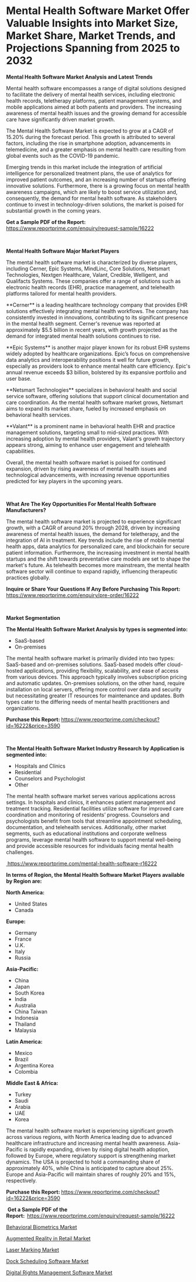 <p><h1>Mental Health Software Market Offer Valuable Insights into Market Size, Market Share, Market Trends, and Projections Spanning from 2025 to 2032</h1></p><p><strong>Mental Health Software Market Analysis and Latest Trends</strong></p>
<p><p>Mental health software encompasses a range of digital solutions designed to facilitate the delivery of mental health services, including electronic health records, teletherapy platforms, patient management systems, and mobile applications aimed at both patients and providers. The increasing awareness of mental health issues and the growing demand for accessible care have significantly driven market growth. </p><p>The Mental Health Software Market is expected to grow at a CAGR of 15.20% during the forecast period. This growth is attributed to several factors, including the rise in smartphone adoption, advancements in telemedicine, and a greater emphasis on mental health care resulting from global events such as the COVID-19 pandemic. </p><p>Emerging trends in this market include the integration of artificial intelligence for personalized treatment plans, the use of analytics for improved patient outcomes, and an increasing number of startups offering innovative solutions. Furthermore, there is a growing focus on mental health awareness campaigns, which are likely to boost service utilization and, consequently, the demand for mental health software. As stakeholders continue to invest in technology-driven solutions, the market is poised for substantial growth in the coming years.</p></p>
<p><strong>Get a Sample PDF of the Report:&nbsp;</strong> <a href="https://www.reportprime.com/enquiry/request-sample/16222?utm_campaign=37&utm_medium=2&utm_source=Github&utm_content=ia&utm_term=20032025&utm_id=mental-health-software">https://www.reportprime.com/enquiry/request-sample/16222</a></p>
<p>&nbsp;</p>
<p><strong>Mental Health Software Major Market Players</strong></p>
<p><p>The mental health software market is characterized by diverse players, including Cerner, Epic Systems, MindLinc, Core Solutions, Netsmart Technologies, Nextgen Healthcare, Valant, Credible, Welligent, and Qualifacts Systems. These companies offer a range of solutions such as electronic health records (EHR), practice management, and telehealth platforms tailored for mental health providers.</p><p>**Cerner** is a leading healthcare technology company that provides EHR solutions effectively integrating mental health workflows. The company has consistently invested in innovations, contributing to its significant presence in the mental health segment. Cerner's revenue was reported at approximately $5.5 billion in recent years, with growth projected as the demand for integrated mental health solutions continues to rise.</p><p>**Epic Systems** is another major player known for its robust EHR systems widely adopted by healthcare organizations. Epic’s focus on comprehensive data analytics and interoperability positions it well for future growth, especially as providers look to enhance mental health care efficiency. Epic's annual revenue exceeds $3 billion, bolstered by its expansive portfolio and user base.</p><p>**Netsmart Technologies** specializes in behavioral health and social service software, offering solutions that support clinical documentation and care coordination. As the mental health software market grows, Netsmart aims to expand its market share, fueled by increased emphasis on behavioral health services.</p><p>**Valant** is a prominent name in behavioral health EHR and practice management solutions, targeting small to mid-sized practices. With increasing adoption by mental health providers, Valant's growth trajectory appears strong, aiming to enhance user engagement and telehealth capabilities.</p><p>Overall, the mental health software market is poised for continued expansion, driven by rising awareness of mental health issues and technological advancements, with increasing revenue opportunities predicted for key players in the upcoming years.</p></p>
<p>&nbsp;</p>
<p><strong>What Are The Key Opportunities For Mental Health Software Manufacturers?</strong></p>
<p><p>The mental health software market is projected to experience significant growth, with a CAGR of around 20% through 2028, driven by increasing awareness of mental health issues, the demand for teletherapy, and the integration of AI in treatment. Key trends include the rise of mobile mental health apps, data analytics for personalized care, and blockchain for secure patient information. Furthermore, the increasing investment in mental health startups and the shift towards preventative care models are set to shape the market's future. As telehealth becomes more mainstream, the mental health software sector will continue to expand rapidly, influencing therapeutic practices globally.</p></p>
<p><strong>Inquire or Share Your Questions If Any Before Purchasing This Report:</strong> <a href="https://www.reportprime.com/enquiry/pre-order/16222?utm_campaign=37&utm_medium=2&utm_source=Github&utm_content=ia&utm_term=20032025&utm_id=mental-health-software">https://www.reportprime.com/enquiry/pre-order/16222</a></p>
<p>&nbsp;</p>
<p><strong>Market Segmentation</strong></p>
<p><strong>The Mental Health Software Market Analysis by types is segmented into:</strong></p>
<p><ul><li>SaaS-based</li><li>On-premises</li></ul></p>
<p><p>The mental health software market is primarily divided into two types: SaaS-based and on-premises solutions. SaaS-based models offer cloud-hosted applications, providing flexibility, scalability, and ease of access from various devices. This approach typically involves subscription pricing and automatic updates. On-premises solutions, on the other hand, require installation on local servers, offering more control over data and security but necessitating greater IT resources for maintenance and updates. Both types cater to the differing needs of mental health practitioners and organizations.</p></p>
<p><strong>Purchase this Report:&nbsp;</strong><a href="https://www.reportprime.com/checkout?id=16222&price=3590&utm_campaign=37&utm_medium=2&utm_source=Github&utm_content=ia&utm_term=20032025&utm_id=mental-health-software">https://www.reportprime.com/checkout?id=16222&price=3590</a></p>
<p>&nbsp;</p>
<p><strong>The Mental Health Software Market Industry Research by Application is segmented into:</strong></p>
<p><ul><li>Hospitals and Clinics</li><li>Residential</li><li>Counselors and Psychologist</li><li>Other</li></ul></p>
<p><p>The mental health software market serves various applications across settings. In hospitals and clinics, it enhances patient management and treatment tracking. Residential facilities utilize software for improved care coordination and monitoring of residents’ progress. Counselors and psychologists benefit from tools that streamline appointment scheduling, documentation, and telehealth services. Additionally, other market segments, such as educational institutions and corporate wellness programs, leverage mental health software to support mental well-being and provide accessible resources for individuals facing mental health challenges.</p></p>
<p><a href="https://www.reportprime.com/mental-health-software-r16222?utm_campaign=37&utm_medium=2&utm_source=Github&utm_content=ia&utm_term=20032025&utm_id=mental-health-software">&nbsp;https://www.reportprime.com/mental-health-software-r16222</a></p>
<p><strong>In terms of Region, the Mental Health Software Market Players available by Region are:</strong></p>
<p>
    <p> <strong> North America: </strong>
        <ul>
            <li>United States</li>
            <li>Canada</li>
        </ul>
        </p> 
    <p> <strong> Europe: </strong>
        <ul>
            <li>Germany</li>
            <li>France</li>
            <li>U.K.</li>
            <li>Italy</li>
            <li>Russia</li>
        </ul>
        </p> 
    <p> <strong> Asia-Pacific: </strong>
        <ul>
            <li>China</li>
            <li>Japan</li>
            <li>South Korea</li>
            <li>India</li>
            <li>Australia</li>
            <li>China Taiwan</li>
            <li>Indonesia</li>
            <li>Thailand</li>
            <li>Malaysia</li>
        </ul>
        </p> 
    <p> <strong> Latin America: </strong>
        <ul>
            <li>Mexico</li>
            <li>Brazil</li>
            <li>Argentina Korea</li>
            <li>Colombia</li>
        </ul>
        </p> 
    <p> <strong> Middle East & Africa: </strong>
        <ul>
            <li>Turkey</li>
            <li>Saudi</li>
            <li>Arabia</li>
            <li>UAE</li>
            <li>Korea</li>
        </ul>
    </p>
    </p>
<p><p>The mental health software market is experiencing significant growth across various regions, with North America leading due to advanced healthcare infrastructure and increasing mental health awareness. Asia-Pacific is rapidly expanding, driven by rising digital health adoption, followed by Europe, where regulatory support is strengthening market dynamics. The USA is projected to hold a commanding share of approximately 40%, while China is anticipated to capture about 25%. Europe and Asia-Pacific will maintain shares of roughly 20% and 15%, respectively.</p></p>
<p><strong>Purchase this Report: </strong><a href="https://www.reportprime.com/checkout?id=16222&price=3590&utm_campaign=37&utm_medium=2&utm_source=Github&utm_content=ia&utm_term=20032025&utm_id=mental-health-software">https://www.reportprime.com/checkout?id=16222&price=3590</a></p>
<p>&nbsp;<strong>Get a Sample PDF of the Report:&nbsp;&nbsp;</strong><a href="https://www.reportprime.com/enquiry/request-sample/16222?utm_campaign=37&utm_medium=2&utm_source=Github&utm_content=ia&utm_term=20032025&utm_id=mental-health-software">https://www.reportprime.com/enquiry/request-sample/16222</a></p>
<p><strong></strong></p>
<p><p><a href="https://github.com/koopalujale2/Market-Research-Report-List-1/blob/main/behavioral-biometrics-market.md?utm_campaign=37&utm_medium=2&utm_source=Github&utm_content=ia&utm_term=20032025&utm_id=mental-health-software">Behavioral Biometrics Market</a></p><p><a href="https://github.com/molayrabeta/Market-Research-Report-List-1/blob/main/augmented-reality-in-retail-market.md?utm_campaign=37&utm_medium=2&utm_source=Github&utm_content=ia&utm_term=20032025&utm_id=mental-health-software">Augmented Reality in Retail Market</a></p><p><a href="https://github.com/tineamonaya/Market-Research-Report-List-1/blob/main/laser-marking-market.md?utm_campaign=37&utm_medium=2&utm_source=Github&utm_content=ia&utm_term=20032025&utm_id=mental-health-software">Laser Marking Market</a></p><p><a href="https://github.com/rembaentin6f/Market-Research-Report-List-1/blob/main/dock-scheduling-software-market.md?utm_campaign=37&utm_medium=2&utm_source=Github&utm_content=ia&utm_term=20032025&utm_id=mental-health-software">Dock Scheduling Software Market</a></p><p><a href="https://github.com/dukawashviro/Market-Research-Report-List-1/blob/main/digital-rights-management-software-market.md?utm_campaign=37&utm_medium=2&utm_source=Github&utm_content=ia&utm_term=20032025&utm_id=mental-health-software">Digital Rights Management Software Market</a></p></p>